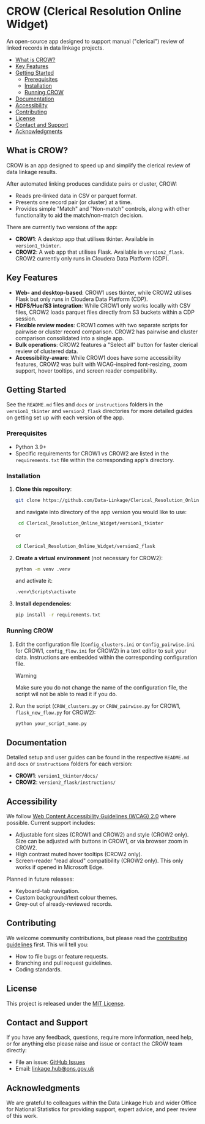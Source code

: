 # CROW (Clerical Resolution Online Widget)

An open-source app designed to support manual ("clerical") review of linked
records in data linkage projects.

- [What is CROW?](#what-is-crow)
- [Key Features](#key-features)
- [Getting Started](#getting-started)
  - [Prerequisites](#prerequisites)
  - [Installation](#installation)
  - [Running CROW](#running-crow)
- [Documentation](#documentation)
- [Accessibility](#accessibility)
- [Contributing](#contributing)
- [License](#license)
- [Contact and Support](#contact-and-support)
- [Acknowledgments](#acknowledgments)

## What is CROW?

CROW is an app designed to speed up and simplify the clerical review of data
linkage results.

After automated linking produces candidate pairs or cluster,
CROW:

- Reads pre-linked data in CSV or parquet format.
- Presents one record pair (or cluster) at a time.
- Provides simple "Match" and "Non-match" controls, along with other
  functionality to aid the match/non-match decision.

There are currently two versions of the app:

- **CROW1**: A desktop app that utilises tkinter. Available in
  `version1_tkinter`.
- **CROW2**: A web app that utilises Flask. Available in `version2_flask`. CROW2
  currently only runs in Cloudera Data Platform (CDP).

## Key Features

- **Web- and desktop-based**: CROW1 uses tkinter, while CROW2 utilises Flask but
  only runs in Cloudera Data Platform (CDP).
- **HDFS/Hue/S3 integration**: While CROW1 only works locally with CSV files,
  CROW2 loads parquet files directly from S3 buckets within a CDP session.
- **Flexible review modes**: CROW1 comes with two separate scripts for pairwise
  or cluster record comparison. CROW2 has pairwise and cluster comparison
  consolidated into a single app.
- **Bulk operations**: CROW2 features a "Select all" button for faster clerical
  review of clustered data.
- **Accessibility-aware**: While CROW1 does have some accessibility features,
  CROW2 was built with WCAG-inspired font-resizing, zoom support, hover
  tooltips, and screen reader compatibility.

## Getting Started

See the `README.md` files and `docs` or `instructions` folders in the
`version1_tkinter` and `version2_flask` directories for more detailed guides on
getting set up with each version of the app.

### Prerequisites

- Python 3.9+
- Specific requirements for CROW1 vs CROW2 are listed in the `requirements.txt`
  file within the corresponding app's directory.

### Installation

1. **Clone this repository**:

   ```sh
   git clone https://github.com/Data-Linkage/Clerical_Resolution_Online_Widget.git
   ```

   and navigate into directory of the app version you would like to use:

   ```sh
    cd Clerical_Resolution_Online_Widget/version1_tkinter
   ```

   or

   ```sh
   cd Clerical_Resolution_Online_Widget/version2_flask
   ```

2. **Create a virtual environment** (not necessary for CROW2):

   ```sh
   python -m venv .venv
   ```

   and activate it:

   ```sh
   .venv\Scripts\activate
   ```

3. **Install dependencies**:

   ```sh
   pip install -r requirements.txt
   ```

### Running CROW

1. Edit the configuration file (`Config_clusters.ini` or `Config_pairwise.ini`
   for CROW1, `config_flow.ini` for CROW2) in a text editor to suit your data.
   Instructions are embedded within the corresponding configuration file.

   > [!WARNING]
   >
   > Make sure you do not change the name of the configuration file, the script
   > wil not be able to read it if you do.

2. Run the script (`CROW_clusters.py` or `CROW_pairwise.py` for CROW1,
   `flask_new_flow.py` for CROW2):

   ```sh
   python your_script_name.py
   ```

## Documentation

Detailed setup and user guides can be found in the respective `README.md` and
`docs` or `instructions` folders for each version:

- **CROW1**: `version1_tkinter/docs/`
- **CROW2**: `version2_flask/instructions/`

## Accessibility

We follow [Web Content Accessibility Guidelines (WCAG) 2.0][wcag] where
possible. Current support includes:

- Adjustable font sizes (CROW1 and CROW2) and style (CROW2 only). Size can be
  adjusted with buttons in CROW1, or via browser zoom in CROW2.
- High contrast muted hover tooltips (CROW2 only).
- Screen-reader "read aloud" compatibility (CROW2 only). This only works if
  opened in Microsoft Edge.

Planned in future releases:

- Keyboard-tab navigation.
- Custom background/text colour themes.
- Grey-out of already-reviewed records.

## Contributing

We welcome community contributions, but please read the [contributing
guidelines][contributing] first. This will tell you:

- How to file bugs or feature requests.
- Branching and pull request guidelines.
- Coding standards.

## License

This project is released under the [MIT License][license].

## Contact and Support

If you have any feedback, questions, require more information, need help, or for
anything else please raise and issue or contact the CROW team directly:

- File an issue: [GitHub Issues][issues]
- Email: <linkage.hub@ons.gov.uk>

## Acknowledgments

We are grateful to colleagues within the Data Linkage Hub and wider Office for
National Statistics for providing support, expert advice, and peer
review of this work.

[contributing]: ./CONTRIBUTING.md
[issues]: https://github.com/Data-Linkage/Clerical_Resolution_Online_Widget/issues
[license]: ./LICENSE
[wcag]: https://www.w3.org/TR/2008/REC-WCAG20-20081211/
